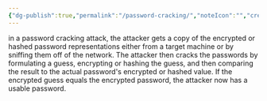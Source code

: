 ```yaml
---
{"dg-publish":true,"permalink":"/password-cracking/","noteIcon":"","created":"2025-03-23T03:19:56.671-04:00","updated":"2025-03-23T03:31:04.482-04:00"}
---
```


in a password cracking attack, the attacker gets a copy of the encrypted or hashed password representations either from a target machine or by sniffing them off of the network. The attacker then cracks the passwords by formulating a guess, encrypting or hashing the guess, and then comparing the result to the actual password's encrypted or hashed value. If the encrypted guess equals the encrypted password, the attacker now has a usable password.